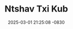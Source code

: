 ---
layout: movie-video-data
date: 2025-03-01 21:25:08 -0830
categories: movie

# Site Attributes
title: "Ntshav Txi Kub"
permalink: "/movie/Ntshav_Txi_Kub"

# Movie Attributes
synopsis: "Orphans, Feng (Kue Lee) and his sister Pa Ying (Nee Her), lives an underprivileged life despite trying to live as normal as possible. With no source of income, Pa Ying decided to marry a wealthy Hmong American (Bee Yang) in hopes that she can support her brother, Feng, with a better life. Without a clear conscience, Pa Ying ultimately sacracficed herself for others wealth. This is an action packed film that will dig into the evil of human heart and the perilous consequences of a sacrafice meant to do good. ; Feej (Kue Lee) thiab Paj Yeeb yog ob tus ntsuag nyob nrog phauj nkawv. Kev txom nyem yuam Paj Yeeb mus yuav Hmoob Meskas vam hais tias yuav pab tau nws tus nus tsa neej. Tsis paub qab hau, Paj Yeeb tab tom rau lawv muab tua txi kub. "
producer: "Thai Khang"
director: "Thai Khang"
writer: ""
video_link: "https://youtu.be/HSRBD4Qndwk?si=BkNp4e38HgLvio72"
genre: "Drama Action"
year: "2015"
release_type: "DVD"
storage: "Center for Hmong Studies"
thumbnail: "/assets/images/movie_thumbnails/Ntshav Txi Kub.jpeg"
publishing_company: "KVT Liquid Pictures"

# Sequels + Parts
base_movie: ""
total_parts: 
sequel: ""

# Movie Cast
cast:
- name: "Kwm Lis"
- name: "Nee Her"
- name: "Bee Yang"
---